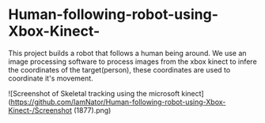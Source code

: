 # Human-following-robot-using-Xbox-Kinect-

This project builds a robot that follows a human being around.
We use an image processing software to process images from the xbox kinect 
to infere the coordinates of the target(person), these coordinates are used to coordinate it's movement.

![Screenshot of Skeletal tracking using the microsoft kinect](https://github.com/IamNator/Human-following-robot-using-Xbox-Kinect-/Screenshot (1877).png)

